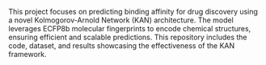 This project focuses on predicting binding affinity for drug discovery using a novel Kolmogorov-Arnold Network (KAN) architecture. The model leverages ECFP8b molecular fingerprints to encode chemical structures, ensuring efficient and scalable predictions. This repository includes the code, dataset, and results showcasing the effectiveness of the KAN framework.